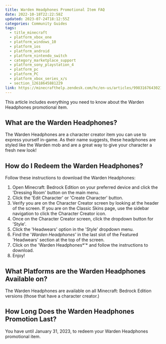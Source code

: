 ```yaml
---
title: Warden Headphones Promotional Item FAQ
date: 2022-10-18T22:22:58Z
updated: 2023-07-24T18:12:55Z
categories: Community Guides
tags:
  - title_minecraft
  - platform_xbox_one
  - platform_windows_10
  - platform_ios
  - platform_android
  - platform_nintendo_switch
  - category_marketplace_support
  - platform_sony_playstation_4
  - platform_pc
  - platform_PC
  - platform_xbox_series_x/s
  - section_12618645881229
link: https://minecrafthelp.zendesk.com/hc/en-us/articles/9983167643021-Warden-Headphones-Promotional-Item-FAQ
---
```


This article includes everything you need to know about the Warden Headphones promotional item.

## What are the Warden Headphones?

The Warden Headphones are a character creator item you can use to express yourself in-game. As their name suggests, these headphones are styled like the Warden mob and are a great way to give your character a fresh new look!

## How do I Redeem the Warden Headphones?

Follow these instructions to download the Warden Headphones:

1.  Open Minecraft: Bedrock Edition on your preferred device and click the 'Dressing Room' button on the main menu.
2.  Click the 'Edit Character' or 'Create Character' button.
3.  Verify you are on the Character Creator screen by looking at the header of the screen. If you are on the Classic Skins page, use the sidebar navigation to click the Character Creator icon.
4.  Once on the Character Creator screen, click the dropdown button for 'Style'.
5.  Click the 'Headwears' option in the 'Style' dropdown menu.
6.  Find the '*Warden Headphones'* in the last slot of the Featured 'Headwears' section at the top of the screen.
7.  Click on the 'Warden Headphones*'* and follow the instructions to download.
8.  Enjoy!

## What Platforms are the Warden Headphones Available on?

The Warden Headphones are available on all Minecraft: Bedrock Edition versions (those that have a character creator.)

## How Long Does the Warden Headphones Promotion Last?

You have until January 31, 2023, to redeem your Warden Headphones promotional item.
